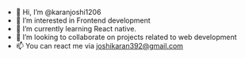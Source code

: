 - 👋 Hi, I’m @karanjoshi1206
- 👀 I’m interested in Frontend development 
- 🌱 I’m currently learning React native.
- 💞️ I’m looking to collaborate on projects related to web development 
- 📫 You can react me via joshikaran392@gmail.com

<!---
karanjoshi1206/karanjoshi1206 is a ✨ special ✨ repository because its `README.md` (this file) appears on your GitHub profile.
You can click the Preview link to take a look at your changes.
--->
